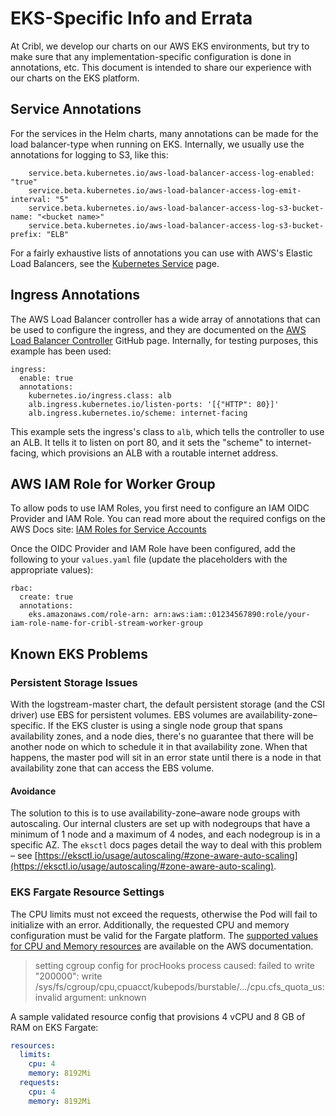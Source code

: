 # EKS-Specific Info and Errata

At Cribl, we develop our charts on our AWS EKS environments, but try to make sure that any implementation-specific configuration is done in annotations, etc. This document is intended to share our experience with our charts on the EKS platform. 

## Service Annotations

For the services in the Helm charts, many annotations can be made for the load balancer-type when running on EKS. Internally, we usually use the annotations for logging to S3, like this:

```
    service.beta.kubernetes.io/aws-load-balancer-access-log-enabled: "true"
    service.beta.kubernetes.io/aws-load-balancer-access-log-emit-interval: "5"
    service.beta.kubernetes.io/aws-load-balancer-access-log-s3-bucket-name: "<bucket name>"
    service.beta.kubernetes.io/aws-load-balancer-access-log-s3-bucket-prefix: "ELB"
```

For a fairly exhaustive lists of annotations you can use with AWS's Elastic Load Balancers, see the [Kubernetes Service](https://kubernetes.io/docs/concepts/services-networking/service/) page.

## Ingress Annotations

The AWS Load Balancer controller has a wide array of annotations that can be used to configure the ingress, and they are documented on the [AWS Load Balancer Controller](https://github.com/kubernetes-sigs/aws-load-balancer-controller/blob/main/docs/guide/ingress/annotations.md#actions) GitHub page. Internally, for testing purposes, this example has been used:

```
ingress:
  enable: true
  annotations:
    kubernetes.io/ingress.class: alb
    alb.ingress.kubernetes.io/listen-ports: '[{"HTTP": 80}]'
    alb.ingress.kubernetes.io/scheme: internet-facing
```

This example sets the ingress's class to `alb`, which tells the controller to use an ALB. It tells it to listen on port 80, and it sets the "scheme" to internet-facing, which provisions an ALB with a routable internet address.

## AWS IAM Role for Worker Group

To allow pods to use IAM Roles, you first need to configure an IAM OIDC Provider and IAM Role. You can read more about the required configs on the AWS Docs site: [IAM Roles for Service Accounts](https://docs.aws.amazon.com/eks/latest/userguide/iam-roles-for-service-accounts.html)

Once the OIDC Provider and IAM Role have been configured, add the following to your `values.yaml` file (update the placeholders with the appropriate values):

```
rbac:
  create: true
  annotations:
    eks.amazonaws.com/role-arn: arn:aws:iam::01234567890:role/your-iam-role-name-for-cribl-stream-worker-group
```

## Known EKS Problems

### Persistent Storage Issues

With the logstream-master chart, the default persistent storage (and the CSI driver) use EBS for persistent volumes. EBS volumes are availability-zone–specific. If the EKS cluster is using a single node group that spans availability zones, and a node dies, there's no guarantee that there will be another node on which to schedule it in that availability zone. When that happens, the master pod will sit in an error state until there is a node in that availability zone that can access the EBS volume. 

#### Avoidance

The solution to this is to use availability-zone–aware node groups with autoscaling. Our internal clusters are set up with nodegroups that have a minimum of 1 node and a maximum of 4 nodes, and each nodegroup is in a specific AZ. The `eksctl` docs pages detail the way to deal with this problem – see [https://eksctl.io/usage/autoscaling/#zone-aware-auto-scaling](https://eksctl.io/usage/autoscaling/#zone-aware-auto-scaling). 

### EKS Fargate Resource Settings

The CPU limits must not exceed the requests, otherwise the Pod will fail to initialize with an error. Additionally, the requested CPU and memory configuration must be valid for the Fargate platform. The [supported values for CPU and Memory resources](https://docs.aws.amazon.com/AmazonECS/latest/developerguide/task-cpu-memory-error.html) are available on the AWS documentation.

> setting cgroup config for procHooks process caused: failed to write "200000": write /sys/fs/cgroup/cpu,cpuacct/kubepods/burstable/.../cpu.cfs_quota_us: invalid argument: unknown

A sample validated resource config that provisions 4 vCPU and 8 GB of RAM on EKS Fargate:

```yaml
resources:
  limits:
    cpu: 4
    memory: 8192Mi
  requests:
    cpu: 4
    memory: 8192Mi
```
